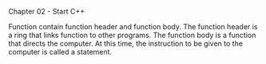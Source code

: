 Chapter 02 - Start C++

Function contain function header and function body.
The function header is a ring that links function to other programs.
The function body is a function that directs the computer.
At this time, the instruction to be given to the computer is called a statement.

